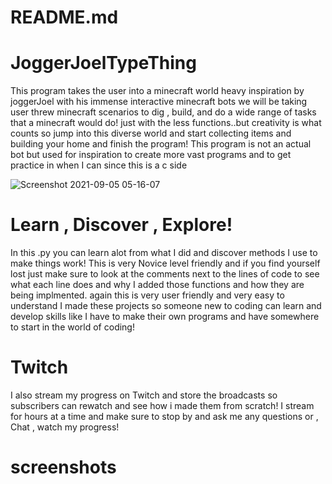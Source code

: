# README.md

# JoggerJoelTypeThing
This program takes the user into a  minecraft world heavy inspiration
by joggerJoel with his immense interactive minecraft bots we will be taking user threw minecraft scenarios to dig , build,
and do a wide range of tasks that a minecraft would do! just with the less functions..but creativity is what counts so jump
into this diverse world and start collecting items and building your home and finish the program! This program is not an
actual bot but used for inspiration to create more vast programs and to get practice in when I can since this is a c side

![Screenshot 2021-09-05 05-16-07](https://user-images.githubusercontent.com/87259615/132131776-e08d5983-5fb7-45fd-b15b-ccf84c708afe.png)

# Learn , Discover , Explore!
In this .py you can learn alot from what I did and discover methods I use to make things work! This is very Novice level friendly
and if you find yourself lost just make sure to look at the comments next to the lines of code to see what each line does and why 
I added those functions and how they are being implmented. again this is very user friendly and very easy to understand I made
these projects so someone new to coding can learn and develop skills like I have to make their own programs and have somewhere to
start in the world of coding!

# Twitch
I also stream my progress on Twitch and store the broadcasts so subscribers can rewatch and see how i made them from scratch! I stream for hours
at a time and make sure to stop by and ask me any questions or , Chat , watch my progress!

# screenshots
